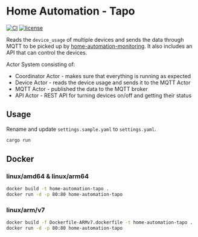 # Home Automation - Tapo

[![CI][ci_badge]][ci]
[![license][license_badge]][license]

Reads the `device_usage` of multiple devices and sends the data through MQTT to be picked up by [home-automation-monitoring](https://github.com/mihai-dinculescu/home-automation-monitoring).
It also includes an API that can control the devices.

Actor System consisting of:

- Coordinator Actor - makes sure that everything is running as expected
- Device Actor - reads the device usage and sends it to the MQTT Actor
- MQTT Actor - published the data to the MQTT broker
- API Actor - REST API for turning devices on/off and getting their status

## Usage

Rename and update `settings.sample.yaml` to `settings.yaml`.

```bash
cargo run
```

## Docker

### linux/amd64 & linux/arm64

```bash
docker build -t home-automation-tapo .
docker run -d -p 80:80 home-automation-tapo
```

### linux/arm/v7

```bash
docker build -f Dockerfile-ARMv7.dockerfile -t home-automation-tapo .
docker run -d -p 80:80 home-automation-tapo
```

[ci_badge]: https://github.com/mihai-dinculescu/home-automation-tapo/workflows/CI/badge.svg?branch=main
[ci]: https://github.com/mihai-dinculescu/home-automation-tapo/actions
[license_badge]: https://img.shields.io/crates/l/home-automation-tapo.svg
[license]: https://github.com/mihai-dinculescu/home-automation-tapo/blob/main/LICENSE
